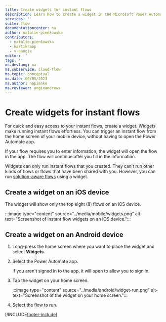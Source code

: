 ```yaml
---
title: Create widgets for instant flows
description: Learn how to create a widget in the Microsoft Power Automate mobile app.
services: ''
suite: flow
documentationcenter: na
author: natalie-pienkowska
contributors:
  - natalie-pienkowska
  - kartikraop
  - v-aangie
editor: ''
tags: ''
ms.devlang: na
ms.subservice: cloud-flow
ms.topic: conceptual
ms.date: 06/05/2023
ms.author: napienko
ms.reviewer: angieandrews
---
```


# Create widgets for instant flows

For quick and easy access to your instant flows, create a widget. Widgets make running instant flows effortless. You can trigger an instant flow from the home screen of your mobile device, without having to open the Power Automate app.

If your flow requires you to enter information, the widget will open the flow in the app. The flow will continue after you fill in the information.

Widgets can only run instant flows that you created. They can't run other kinds of flows or flows that have been shared with you. However, you can run [solution-aware flows](../overview-solution-flows.md) using a widget.

## Create a widget on an iOS device

The widget will show only the top eight (8) flows on an iOS device.

:::image type="content" source="../media/mobile/widgets.png" alt-text="Screenshot of instant flow widgets on an iOS device.":::


## Create a widget on an Android device

1. Long-press the home screen where you want to place the widget and select **Widgets**.

1. Select the Power Automate app.

    If you aren't signed in to the app, it will open to allow you to sign in.

1. Tap the widget on your home screen.

    :::image type="content" source="../media/android/widget-run.png" alt-text="Screenshot of the widget on your home screen.":::

1. Select the flow to run.



[!INCLUDE[footer-include](../includes/footer-banner.md)]
